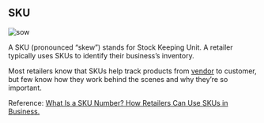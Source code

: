 ## SKU

![sow](/img/tech-concepts/sku.webp)

A SKU (pronounced “skew”) stands for Stock Keeping Unit. A retailer typically uses SKUs to identify their business’s inventory.

Most retailers know that SKUs help track products from [vendor](https://www.shopify.co.uk/retail/vendor-sourcing) to customer, but few know how they work behind the scenes and why they’re so important.

Reference: [What Is a SKU Number? How Retailers Can Use SKUs in Business.](https://www.shopify.co.uk/retail/what-is-a-sku-number)
